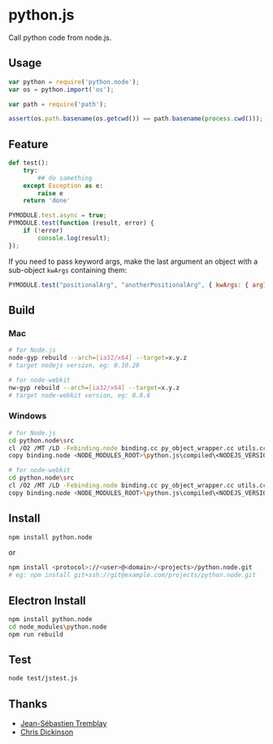 # python.js

Call python code from node.js.


## Usage

```javascript
var python = require('python.node');
var os = python.import('os');

var path = require('path');

assert(os.path.basename(os.getcwd()) == path.basename(process.cwd()));
```


## Feature

```python
def test():
	try:
		## do samething
	except Exception as e:
		raise e
	return 'done'
```

```javascript
PYMODULE.test.async = true;
PYMODULE.test(function (result, error) {
	if (!error)
		console.log(result);
});
```
If you need to pass keyword args, make the last argument an object with a sub-object `kwArgs` containing them:
```javascript
PYMODULE.test("positionalArg", "anotherPositionalArg", { kwArgs: { arg1: "foo", arg2: 42} } );
```
## Build

### Mac

```bash
# for Node.js
node-gyp rebuild --arch=[ia32/x64] --target=x.y.z 
# target nodejs version, eg: 0.10.28
```

```bash
# for node-webkit
nw-gyp rebuild --arch=[ia32/x64] --target=x.y.z 
# target node-webkit version, eg: 0.8.6
```

### Windows

```bash
# for Node.js
cd python.node\src
cl /O2 /MT /LD -Febinding.node binding.cc py_object_wrapper.cc utils.cc <NODE_GYP_ROOT>\.node-gyp\<NODEJS_VERSION>\<NODEJS_ARCH>\node.lib <PYTHON_ROOT>\Python27\libs\python27.lib /I<NODE_GYP_ROOT>\.node-gyp\<NODEJS_VERSION>\src /I<NODE_GYP_ROOT>\.node-gyp\<NODEJS_VERSION>\deps\uv\include /I<NODE_GYP_ROOT>\.node-gyp\<NODEJS_VERSION>\deps\v8\include /I<PYTHON_ROOT>\Python27\include
copy binding.node <NODE_MODULES_ROOT>\python.js\compiled\<NODEJS_VERSION>\win32\<NODEJS_ARCH>
```

```bash
# for node-webkit
cd python.node\src
cl /O2 /MT /LD -Febinding.node binding.cc py_object_wrapper.cc utils.cc <NW_GYP_ROOT>\.nw-gyp\<NODE_WEBKIT_VERSION>\<NODE_WEBKIT_ARCH>\nw.lib <PYTHON_ROOT>\Python27\libs\python27.lib /I<NW_GYP_ROOT>\.nw-gyp\<NODE_WEBKIT_VERSION>\src /I<NW_GYP_ROOT>\.nw-gyp\<NODE_WEBKIT_VERSION>\deps\uv\include /I<NW_GYP_ROOT>\.nw-gyp\<NODE_WEBKIT_VERSION>\deps\v8\include /I<PYTHON_ROOT>\Python27\include
copy binding.node <NODE_MODULES_ROOT>\python.js\compiled\<NODEJS_VERSION>\win32\<NODE_WEBKIT_ARCH>
```


## Install

```bash
npm install python.node
```

or

```bash
npm install <protocol>://<user>@<domain>/<projects>/python.node.git
# eg: npm install git+ssh://git@example.com/projects/python.node.git
```

## Electron Install

```bash
npm install python.node
cd node_modules\python.node
npm run rebuild
```

## Test

```bash
node test/jstest.js
```


## Thanks

* [Jean-Sébastien Tremblay](https://github.com/JeanSebTr/node-python)
* [Chris Dickinson](https://github.com/chrisdickinson/node-python)

